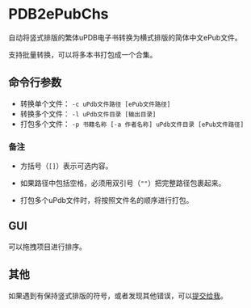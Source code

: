 # PDB2ePubChs
自动将竖式排版的繁体uPDB电子书转换为横式排版的简体中文ePub文件。

支持批量转换，可以将多本书打包成一个合集。

## 命令行参数

+ 转换单个文件： `-c uPdb文件路径 [ePub文件路径]`
+ 转换多个文件： `-l uPdb文件目录 [输出目录]`
+ 打包多个文件： `-p 书籍名称 [-a 作者名称] uPdb文件目录 [ePub文件路径]`

### 备注

+ 方括号（`[]`）表示可选内容。

+ 如果路径中包括空格，必须用双引号（`""`）把完整路径包裹起来。

+ 打包多个uPdb文件时，将按照文件名的顺序进行打包。

## GUI

可以拖拽项目进行排序。

## 其他

如果遇到有保持竖式排版的符号，或者发现其他错误，可以[提交给我](https://github.com/differentrain/PDB2ePubChs/issues/new)。

